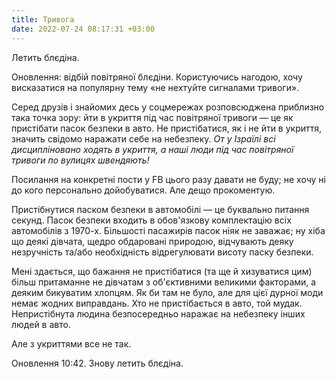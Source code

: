 ```yaml
---
title: Тривога
date: 2022-07-24 08:17:31 +03:00
---
```


Летить блєдіна.

Оновлення: відбій повітряної блєдіни. Користуючись нагодою, хочу висказатися на популярну тему «не нехтуйте сигналами тривоги».

Серед друзів і знайомих десь у соцмережах розповсюджена приблизно така точка зору: йти в укриття під час повітряної тривоги — це як пристібати пасок безпеки в авто. Не пристібатися, як і не йти в укриття, значить свідомо наражати себе на небезпеку. _От у Ізраїлі всі дисципліновано ходять в укриття, а наші люди під час повітряної тривоги по вулицях швендяють!_

Посилання на конкретні пости у FB цього разу давати не буду; не хочу ні до кого персонально дойобуватися. Але дещо прокоментую.

Пристібнутися паском безпеки в автомобілі — це буквально питання секунд. Пасок безпеки входить в обов'язкову комплектацію всіх автомобілів з 1970-х. Більшості пасажирів пасок ніяк не заважає; ну хіба що деякі дівчата, щедро обдаровані природою, відчувають деяку незручність та/або необхідність відрегулювати висоту паску безпеки.

Мені здається, що бажання не пристібатися (та ще й хизуватися цим) більш притаманне не дівчатам з об'єктивними великими факторами, а деяким бикуватим хлопцям. Як би там не було, але для цієї дурної моди немає жодних виправдань. Хто не пристібається в авто, той мудак. Непристібнута людина безпосередньо наражає на небезпеку інших людей в авто.

Але з укриттями все не так.

Оновлення 10:42. Знову летить блєдіна.
